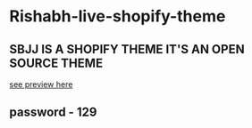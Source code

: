 # Rishabh-live-shopify-theme
## SBJJ IS A SHOPIFY THEME IT'S AN OPEN SOURCE THEME 
[see preview here](https://sbjjewels.myshopify.com/)
## password - 129
